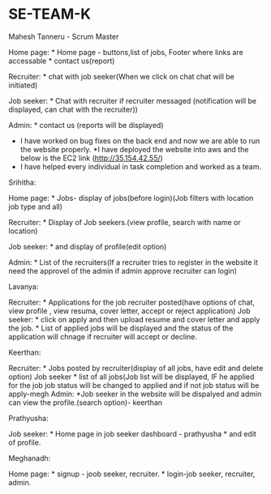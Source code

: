 # SE-TEAM-K


Mahesh Tanneru - Scrum Master

Home page:
     * Home page - buttons,list of jobs, Footer where links are accessable
	  * contact us(report)
	 
Recruiter:
     * chat with job seeker(When we click on chat chat will be initiated)

Job seeker:
     * Chat with recruiter if recruiter messaged (notification will be displayed, can chat with the recruiter))

Admin: 
     * contact us (reports will be displayed)
	 
* I have worked on bug fixes on the back end and now we are able to run the website properly.
*I have deployed the website into aws and the below is the EC2 link
   (http://35.154.42.55/)
* I have helped every individual in task completion and worked as a team. 






Srihitha:

Home page:
     * Jobs- display of jobs(before login)(Job filters with location job type and all)
	 
Recruiter:
     * Display of Job seekers.(view profile, search with name or location)

Job seeker:
     * and display of profile(edit option)
    

Admin: 
     * List of the recruiters(If a recruiter tries to register in the website it need the approvel of the admin if admin approve recruiter can login)


Lavanya:

Recruiter:
     * Applications for the job recruiter posted(have options of chat, view profile , view resuma, cover letter, accept or reject application)
Job seeker:
     * click on apply and then upload resume and cover letter and apply the job.
	 * List of applied jobs will be displayed and the status of the application will chnage if recruiter will accept or decline.




Keerthan:

Recruiter:
     * Jobs posted by recruiter(display of all jobs, have edit and delete option)
Job seeker
	 * list of all jobs(Job list will be displayed, IF he applied for the job job status will be changed to applied and if not job status will be apply-megh
Admin: 
     *Job seeker in the website will be dispalyed and admin can view the profile.(search option)- keerthan
	 





Prathyusha:

Job seeker:
     * Home page in job seeker dashboard - prathyusha
	 * and edit of profile.

	 
Meghanadh:

Home page:
     *  signup - joob seeker, recruiter.
     * login-job seeker, recruiter, admin.
